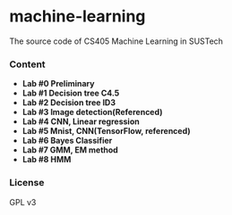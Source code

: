 # machine-learning

The source code of CS405 Machine Learning in SUSTech



### Content

- **Lab #0 Preliminary**
- **Lab #1 Decision tree C4.5**
- **Lab #2 Decision tree ID3**  
- **Lab #3 Image detection(Referenced)**
- **Lab #4 CNN, Linear regression**
- **Lab #5 Mnist, CNN(TensorFlow, referenced)**
- **Lab #6 Bayes Classifier**
- **Lab #7 GMM, EM method**
- **Lab #8 HMM**



### License

GPL v3

